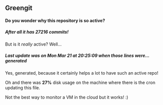 ## Greengit

#### Do you wonder why this repository is so active?

##### After all it has 27216 commits!

But is it *really* active? Well...

##### Last update was on Mon Mar 21 at 20:25:09 when those lines were... generated

Yes, generated, because it certainly helps a lot to have such an active repo!

Oh and there was **27%** disk usage on the machine
where there is the cron updating this file.

Not the best way to monitor a VM in the cloud but it works! :)
